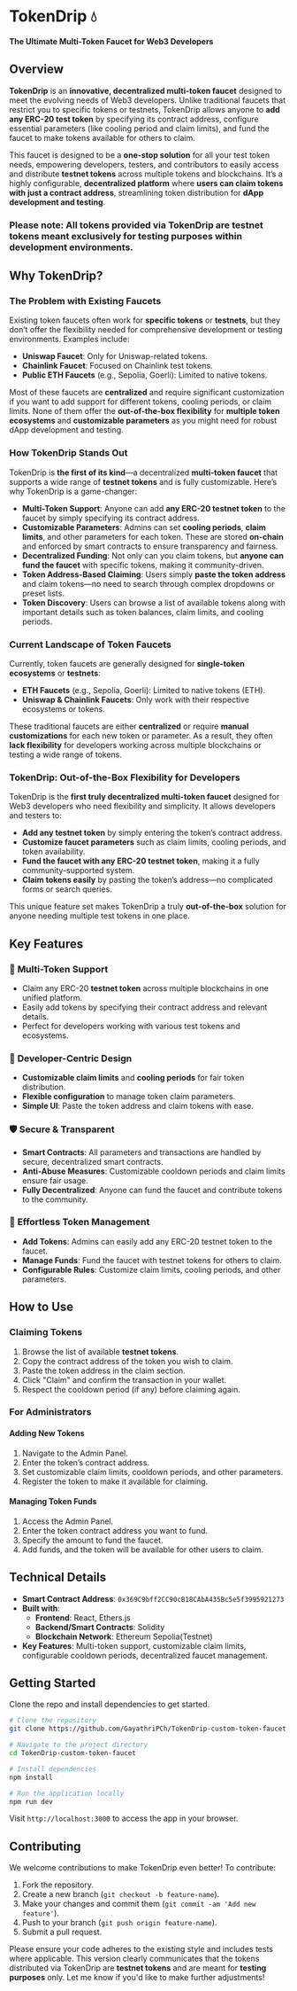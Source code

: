 # TokenDrip 💧  
**The Ultimate Multi-Token Faucet for Web3 Developers**

## Overview

**TokenDrip** is an **innovative, decentralized multi-token faucet** designed to meet the evolving needs of Web3 developers. Unlike traditional faucets that restrict you to specific tokens or testnets, TokenDrip allows anyone to **add any ERC-20 test token** by specifying its contract address, configure essential parameters (like cooling period and claim limits), and fund the faucet to make tokens available for others to claim.

This faucet is designed to be a **one-stop solution** for all your test token needs, empowering developers, testers, and contributors to easily access and distribute **testnet tokens** across multiple tokens and blockchains. It’s a highly configurable, **decentralized platform** where **users can claim tokens with just a contract address**, streamlining token distribution for **dApp development and testing**.

### **Please note**: All tokens provided via TokenDrip are **testnet tokens** meant exclusively for testing purposes within development environments.

## Why TokenDrip?

### The Problem with Existing Faucets

Existing token faucets often work for **specific tokens** or **testnets**, but they don’t offer the flexibility needed for comprehensive development or testing environments. Examples include:

- **Uniswap Faucet**: Only for Uniswap-related tokens.
- **Chainlink Faucet**: Focused on Chainlink test tokens.
- **Public ETH Faucets** (e.g., Sepolia, Goerli): Limited to native tokens.
  
Most of these faucets are **centralized** and require significant customization if you want to add support for different tokens, cooling periods, or claim limits. None of them offer the **out-of-the-box flexibility** for **multiple token ecosystems** and **customizable parameters** as you might need for robust dApp development and testing.

### How TokenDrip Stands Out

TokenDrip is **the first of its kind**—a decentralized **multi-token faucet** that supports a wide range of **testnet tokens** and is fully customizable. Here’s why TokenDrip is a game-changer:

- **Multi-Token Support**: Anyone can add **any ERC-20 testnet token** to the faucet by simply specifying its contract address.
- **Customizable Parameters**: Admins can set **cooling periods**, **claim limits**, and other parameters for each token. These are stored **on-chain** and enforced by smart contracts to ensure transparency and fairness.
- **Decentralized Funding**: Not only can you claim tokens, but **anyone can fund the faucet** with specific tokens, making it community-driven.
- **Token Address-Based Claiming**: Users simply **paste the token address** and claim tokens—no need to search through complex dropdowns or preset lists.
- **Token Discovery**: Users can browse a list of available tokens along with important details such as token balances, claim limits, and cooling periods.

### Current Landscape of Token Faucets

Currently, token faucets are generally designed for **single-token ecosystems** or **testnets**:

- **ETH Faucets** (e.g., Sepolia, Goerli): Limited to native tokens (ETH).
- **Uniswap & Chainlink Faucets**: Only work with their respective ecosystems or tokens.
  
These traditional faucets are either **centralized** or require **manual customizations** for each new token or parameter. As a result, they often **lack flexibility** for developers working across multiple blockchains or testing a wide range of tokens.

### TokenDrip: Out-of-the-Box Flexibility for Developers

TokenDrip is the **first truly decentralized multi-token faucet** designed for Web3 developers who need flexibility and simplicity. It allows developers and testers to:

- **Add any testnet token** by simply entering the token’s contract address.
- **Customize faucet parameters** such as claim limits, cooling periods, and token availability.
- **Fund the faucet with any ERC-20 testnet token**, making it a fully community-supported system.
- **Claim tokens easily** by pasting the token’s address—no complicated forms or search queries.

This unique feature set makes TokenDrip a truly **out-of-the-box** solution for anyone needing multiple test tokens in one place.

## Key Features

### 🔄 **Multi-Token Support**
- Claim any ERC-20 **testnet token** across multiple blockchains in one unified platform.
- Easily add tokens by specifying their contract address and relevant details.
- Perfect for developers working with various test tokens and ecosystems.

### 🎯 **Developer-Centric Design**
- **Customizable claim limits** and **cooling periods** for fair token distribution.
- **Flexible configuration** to manage token claim parameters.
- **Simple UI**: Paste the token address and claim tokens with ease.

### 🛡️ **Secure & Transparent**
- **Smart Contracts**: All parameters and transactions are handled by secure, decentralized smart contracts.
- **Anti-Abuse Measures**: Customizable cooldown periods and claim limits ensure fair usage.
- **Fully Decentralized**: Anyone can fund the faucet and contribute tokens to the community.

### 🔧 **Effortless Token Management**
- **Add Tokens**: Admins can easily add any ERC-20 testnet token to the faucet.
- **Manage Funds**: Fund the faucet with testnet tokens for others to claim.
- **Configurable Rules**: Customize claim limits, cooling periods, and other parameters.

## How to Use

### **Claiming Tokens**
1. Browse the list of available **testnet tokens**.
2. Copy the contract address of the token you wish to claim.
3. Paste the token address in the claim section.
4. Click "Claim" and confirm the transaction in your wallet.
5. Respect the cooldown period (if any) before claiming again.

### **For Administrators**

#### **Adding New Tokens**
1. Navigate to the Admin Panel.
2. Enter the token’s contract address.
3. Set customizable claim limits, cooldown periods, and other parameters.
4. Register the token to make it available for claiming.

#### **Managing Token Funds**
1. Access the Admin Panel.
2. Enter the token contract address you want to fund.
3. Specify the amount to fund the faucet.
4. Add funds, and the token will be available for other users to claim.

## Technical Details

- **Smart Contract Address**: `0x369C9bff2CC90cB18CAbA435Bc5e5f3995921273`
- **Built with**:  
  - **Frontend**: React, Ethers.js  
  - **Backend/Smart Contracts**: Solidity  
  - **Blockchain Network**: Ethereum Sepolia(Testnet)  
- **Key Features**: Multi-token support, customizable claim limits, configurable cooldown periods, decentralized faucet management.

## Getting Started

Clone the repo and install dependencies to get started.

```bash
# Clone the repository
git clone https://github.com/GayathriPCh/TokenDrip-custom-token-faucet.git

# Navigate to the project directory
cd TokenDrip-custom-token-faucet

# Install dependencies
npm install

# Run the application locally
npm run dev
```

Visit `http://localhost:3000` to access the app in your browser.

## Contributing

We welcome contributions to make TokenDrip even better! To contribute:

1. Fork the repository.
2. Create a new branch (`git checkout -b feature-name`).
3. Make your changes and commit them (`git commit -am 'Add new feature'`).
4. Push to your branch (`git push origin feature-name`).
5. Submit a pull request.

Please ensure your code adheres to the existing style and includes tests where applicable.
This version clearly communicates that the tokens distributed via TokenDrip are **testnet tokens** and are meant for **testing purposes** only. Let me know if you'd like to make further adjustments!
